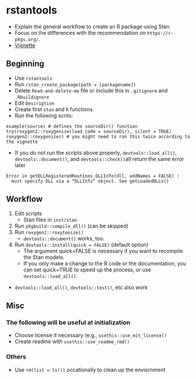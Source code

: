 # rstantools

* Explain the general workflow to create an R package using Stan.
* Focus on the differences with the recommendation on `https://r-pkgs.org/`.
* [Vignette](https://mc-stan.org/rstantools/articles/minimal-rstan-package.html)

## Beginning
* Use `rstantools`
* Run `rstan_create_package(path = [packagename])`
* Delete `Read-and-delete-me` file or include this in `.gitignore` and `.Rbuildignore`
* Edit `Description`
* Create first `stan` and `R` functions. 
* Run the following scrits:

```
example(source) # defines the sourceDir() function
try(roxygen2::roxygenize(load_code = sourceDir), silent = TRUE)
roxygen2::roxygenize() # you might need to run this twice according to the vignette
```
* If you do not run the scripts above properly, `devtools::load_all()`, `devtools::document()`, and `devtools::check()`all return the same error later

```
Error in getDLLRegisteredRoutines.DLLInfo(dll, addNames = FALSE) :   must specify DLL via a “DLLInfo” object. See getLoadedDLLs()
```


## Workflow
1. Edit scripts
	* Stan files in `inst/stan`
2. Run `pkgbuild::compile_dll()` (can be skipped)
3. Run `roxygen2::roxytenize()`
	* `devtools::document()` works, too. 
4. Run `devtools::install(quick = FALSE)` (default option)
	* The argument quick=FALSE is necessary if you want to recompile the Stan models. 
	*  If you only make a change to the R code or the documentation, you can set quick=TRUE to speed up the process, or use `devtools::load_all()`.

* `devtools::load_all()`, `devtools::test()`, etc also work

## Misc
### The following will be useful at initialization
* Choose license if necessary (e.g., `usethis::use_mit_license()`
* Create readme with `usethis::use_readme_rmd()`

### Others
* Use `rm(list = ls())` occationally to clean up the enviornment
